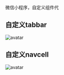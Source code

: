 微信小程序，自定义组件代

## 自定义tabbar
![avatar](s://https://github.com/life-lab/xcx-components/blob/master/gitImages/custom-tabbar.png)

## 自定义navcell
![avatar](https://github.com/life-lab/xcx-components/edit/master/gitImages/custom-navcell.png)
